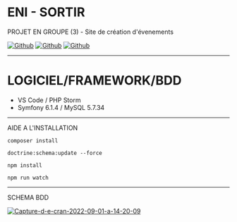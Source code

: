 # ENI - SORTIR
PROJET EN GROUPE (3) - Site de création d'évenements
<p><a href="https://github.com/romainhelard" target="_blank"><img alt="Github" src="https://img.shields.io/badge/GitHub-%2312100E.svg?&style=for-the-badge&logo=Github&logoColor=white" /></a>
 <a href="https://github.com/DadaBzh" target="_blank"><img alt="Github" src="https://img.shields.io/badge/GitHub-%2312100E.svg?&style=for-the-badge&logo=Github&logoColor=white" /></a>
 <a href="https://github.com/CocoA1SportbackSline" target="_blank"><img alt="Github" src="https://img.shields.io/badge/GitHub-%2312100E.svg?&style=for-the-badge&logo=Github&logoColor=white" /></a></p>

______________
# LOGICIEL/FRAMEWORK/BDD 
- VS Code / PHP Storm
- Symfony 6.1.4 / MySQL 5.7.34

______________
AIDE A L'INSTALLATION

```terminal
composer install
```
```terminal
doctrine:schema:update --force
```
```terminal
npm install
```
```terminal
npm run watch
```
______________
SCHEMA BDD

<a href="https://ibb.co/W5YkK4y"><img src="https://i.ibb.co/B3Sys5Z/Capture-d-e-cran-2022-09-01-a-14-20-09.jpg" alt="Capture-d-e-cran-2022-09-01-a-14-20-09" border="0"></a>
